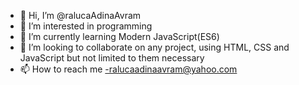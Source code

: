 - 👋 Hi, I’m @ralucaAdinaAvram
- 👀 I’m interested in programming 
- 🌱 I’m currently learning Modern JavaScript(ES6)
- 💞️ I’m looking to collaborate on any project, using HTML, CSS and JavaScript but not limited to them necessary
- 📫 How to reach me -ralucaadinaavram@yahoo.com

<!---
ralucaAdinaAvram/ralucaAdinaAvram is a ✨ special ✨ repository because its `README.md` (this file) appears on your GitHub profile.
You can click the Preview link to take a look at your changes.
--->
